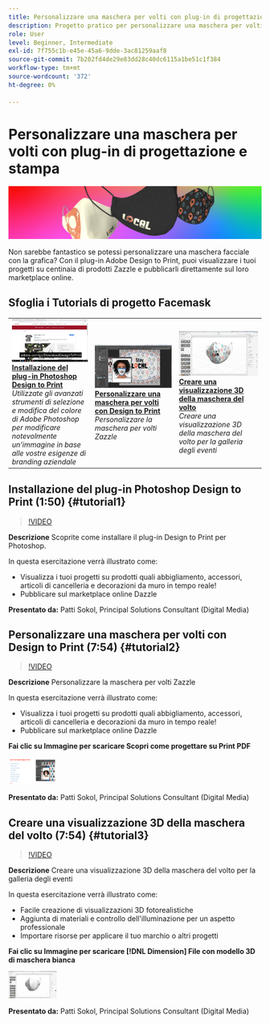 ```yaml
---
title: Personalizzare una maschera per volti con plug-in di progettazione e stampa
description: Progetto pratico per personalizzare una maschera per volti
role: User
level: Beginner, Intermediate
exl-id: 7f755c1b-e45e-45a6-9dde-3ac81259aaf8
source-git-commit: 7b202fd4de29e83dd28c40dc6115a1be51c1f384
workflow-type: tm+mt
source-wordcount: '372'
ht-degree: 0%

---
```


# Personalizzare una maschera per volti con plug-in di progettazione e stampa

![Tutorial Hero Image](../assets/faceMaskSplash.jpg)

Non sarebbe fantastico se potessi personalizzare una maschera facciale con la grafica? Con il plug-in Adobe Design to Print, puoi visualizzare i tuoi progetti su centinaia di prodotti Zazzle e pubblicarli direttamente sul loro marketplace online.

## Sfoglia i Tutorials di progetto Facemask

<table style="table-layout:fixed">
<tr>
 <td>
   <a href="handsonproject.md#tutorial1">
      <img alt="Installazione del plug-in Photoshop Design to Print" src="../assets/d2p_install_sokol_thumbnail.jpg" />
   </a>
    <div>
   <a href="handsonproject.md#tutorial1"><strong>Installazione del plug-in Photoshop Design to Print</strong></a>
    </div>
    <em>Utilizzate gli avanzati strumenti di selezione e modifica del colore di Adobe Photoshop per modificare notevolmente un'immagine in base alle vostre esigenze di branding aziendale</em>
    <br>
  </td>
  <td>
    <a href="handsonproject.md#tutorial2">
        <img alt="Personalizzare una maschera per volti con Design to Print" src="../assets/d2p_faceMask_sokol_thumbnail.jpg" />
    </a>
    <div>
    <a href="handsonproject.md#tutorial2"><strong>Personalizzare una maschera per volti con Design to Print</strong></a>
    </div>
    <em>Personalizzare la maschera per volti Zazzle</em>
    <br>
  </td>
  <td>
    <a href="handsonproject.md#tutorial3">
      <img alt="Creare una visualizzazione 3D della maschera del volto" src="../assets/DN_faceMaskShare_sokol_thumbnail.jpg" />
   </a>
    <div>
   <a href="handsonproject.md#tutorial3"><strong>Creare una visualizzazione 3D della maschera del volto</strong></a>
    </div>
    <em>Creare una visualizzazione 3D della maschera del volto per la galleria degli eventi</em>
    <br>
  </td>
</tr>
</table>

## Installazione del plug-in Photoshop Design to Print (1:50) {#tutorial1}

>[!VIDEO](https://video.tv.adobe.com/v/327096?hidetitle=true)

**Descrizione**
Scoprite come installare il plug-in Design to Print per Photoshop.

In questa esercitazione verrà illustrato come:
* Visualizza i tuoi progetti su prodotti quali abbigliamento, accessori, articoli di cancelleria e decorazioni da muro in tempo reale!
* Pubblicare sul marketplace online Dazzle

**Presentato da:**
Patti Sokol, Principal Solutions Consultant (Digital Media)

## Personalizzare una maschera per volti con Design to Print (7:54) {#tutorial2}

>[!VIDEO](https://video.tv.adobe.com/v/327097?hidetitle=true)

**Descrizione**
Personalizzare la maschera per volti Zazzle

In questa esercitazione verrà illustrato come:
* Visualizza i tuoi progetti su prodotti quali abbigliamento, accessori, articoli di cancelleria e decorazioni da muro in tempo reale!
* Pubblicare sul marketplace online Dazzle

**Fai clic su Immagine per scaricare Scopri come progettare su Print PDF**

[![Impara a progettare per la stampa](../assets/LearnDesigntoPrint_96.png)](../assets/LearnDesigntoPrint.pdf)

**Presentato da:**
Patti Sokol, Principal Solutions Consultant (Digital Media)

## Creare una visualizzazione 3D della maschera del volto (7:54) {#tutorial3}

>[!VIDEO](https://video.tv.adobe.com/v/327098?hidetitle=true)

**Descrizione**
Creare una visualizzazione 3D della maschera del volto per la galleria degli eventi

In questa esercitazione verrà illustrato come:
* Facile creazione di visualizzazioni 3D fotorealistiche
* Aggiunta di materiali e controllo dell&#39;illuminazione per un aspetto professionale
* Importare risorse per applicare il tuo marchio o altri progetti

**Fai clic su Immagine per scaricare [!DNL Dimension] File con modello 3D di maschera bianca**

[![Immagine a confronto](../assets/whitemask_96.png)](https://stock.adobe.com/search/3d-assets?load_type=search&amp;native_visual_search=&amp;similar_content_id=&amp;is_recent_search=&amp;search_type=usertyped&amp;k=face+mask&amp;asset_id=324075591)

**Presentato da:**
Patti Sokol, Principal Solutions Consultant (Digital Media)

